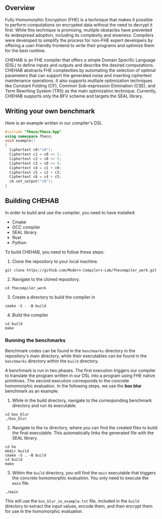 ## Overview

Fully Homomorphic Encryption (FHE) is a technique that makes it possible to perform computations on encrypted data without the need to decrypt it first. While this technique is promising, multiple obstacles have prevented its widespread adoption, including its complexity and slowness. Compilers were developed to simplify the process for non-FHE expert developers by offering a user-friendly frontend to write their programs and optimize them for the best runtime.

CHEHAB is an FHE compiler that offers a simple Domain Specific Language (DSL) to define inputs and outputs and describe the desired computations. CHEHAB abstracts FHE complexities by automating the selection of optimal parameters that can support the generated noise and inserting ciphertext maintenance operations. It also supports multiple optimization techniques like Constant Folding (CF), Common Sub-expression Elimination (CSE), and Term Rewriting System (TRS) as the main optimization technique. Currently, CHEHAB supports only the BFV scheme and targets the SEAL library.

## Writing your own benchmark

Here is an example written in our compiler's DSL

```cpp
#include "fheco/fheco.hpp"
using namespace fheco;
void example()
{
  Ciphertext c0("c0");
  Ciphertext c1 = c0 << 1;
  Ciphertext c2 = c0 << 5;
  Ciphertext c3 = c0 << 6;
  Ciphertext c4 = c1 + c0;
  Ciphertext c5 = c2 + c3;
  Ciphertext c6 = c4 + c5;
  c6.set_output("c6");
}
```

## Building CHEHAB
In order to build and use the compiler, you need to have installed:

- Cmake
- GCC compiler
- SEAL library
- Rust
- Python

To build CHEHAB, you need to follow these steps:
1. Clone the repository to your local machine.

```shell
git clone https://github.com/Modern-Compilers-Lab/fhecompiler_work.git
```

2. Navigate to the cloned repository.
```shell
cd fhecompiler_work
```
3. Create a directory to build the compiler in
```shell
cmake -S . -B build
```
4. Build the compiler
```shell
cd build
make
```
### Running the benchmarks

Benchmark codes can be found in the `benchmarks` directory in the repository's main directory, while their executables can be found in the `benchmarks` directory within the `build` directory.

A benchmark is run in two phases. The first execution triggers our compiler to translate the program written in our DSL into a program using FHE native primitives. The second execution corresponds to the concrete homomorphic evaluation. In the following steps, we use the **box blur** benchmark as an example.

1. While in the build directory, navigate to the corresponding benchmark directory and run its executable.

```shell
cd box_blur
./box_blur
```
2. Navigate to the `he` directory, where you can find the created files to build the final executable. This automatically links the generated file with the SEAL library.

```shell
cd he
mkdir build
cmake -S . -B build
cd build
make
```
3. Within the `build` directory, you will find the `main` executable that triggers the concrete homomorphic evaluation. You only need to execute the `main` file.

```shell
./main
```

This will use the `box_blur_io_example.txt` file, included in the `build` directory to extract the input values, encode them, and then encrypt them for use in the homomorphic evaluation.

